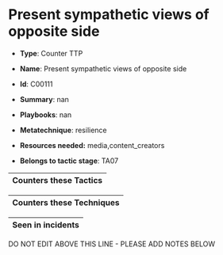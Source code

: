 # Present sympathetic views of opposite side

* **Type**: Counter TTP

* **Name**: Present sympathetic views of opposite side

* **Id**: C00111

* **Summary**: nan

* **Playbooks**: nan

* **Metatechnique**: resilience

* **Resources needed:** media,content_creators

* **Belongs to tactic stage**: TA07


| Counters these Tactics |
| ---------------------- |



| Counters these Techniques |
| ------------------------- |



| Seen in incidents |
| ----------------- |


DO NOT EDIT ABOVE THIS LINE - PLEASE ADD NOTES BELOW